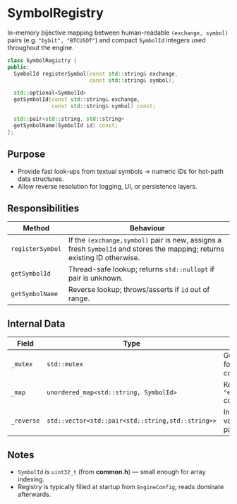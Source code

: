 # SymbolRegistry

In-memory bijective mapping between human-readable `(exchange, symbol)` pairs
(e.g. `"bybit", "BTCUSDT"`) and compact `SymbolId` integers used throughout the
engine.

~~~cpp
class SymbolRegistry {
public:
  SymbolId registerSymbol(const std::string& exchange,
                          const std::string& symbol);

  std::optional<SymbolId>
  getSymbolId(const std::string& exchange,
              const std::string& symbol) const;

  std::pair<std::string, std::string>
  getSymbolName(SymbolId id) const;
};
~~~

## Purpose
* Provide fast look-ups from textual symbols → numeric IDs for hot-path data
  structures.
* Allow reverse resolution for logging, UI, or persistence layers.

## Responsibilities

| Method            | Behaviour                                                     |
|-------------------|----------------------------------------------------------------|
| `registerSymbol`  | If the `(exchange,symbol)` pair is new, assigns a fresh `SymbolId` and stores the mapping; returns existing ID otherwise. |
| `getSymbolId`     | Thread-safe lookup; returns `std::nullopt` if pair is unknown. |
| `getSymbolName`   | Reverse lookup; throws/asserts if `id` out of range.          |

## Internal Data

| Field      | Type                                                       | Note                         |
|------------|------------------------------------------------------------|------------------------------|
| `_mutex`   | `std::mutex`                                               | Guards both maps for write/read concurrency. |
| `_map`     | `unordered_map<std::string, SymbolId>`                     | Key is `"exchange:symbol"` concatenated.     |
| `_reverse` | `std::vector<std::pair<std::string,std::string>>`          | Index = `SymbolId`; value is original pair.  |

## Notes
* `SymbolId` is `uint32_t` (from **common.h**) — small enough for array indexing.
* Registry is typically filled at startup from `EngineConfig`; reads dominate afterwards.
